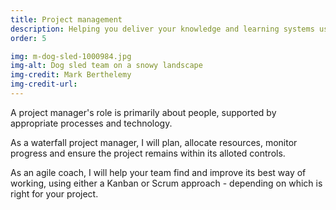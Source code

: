 ```yaml
---
title: Project management
description: Helping you deliver your knowledge and learning systems using either waterfall or agile methods
order: 5

img: m-dog-sled-1000984.jpg
img-alt: Dog sled team on a snowy landscape
img-credit: Mark Berthelemy
img-credit-url: 
---
```

A project manager's role is primarily about people, supported by appropriate processes and technology.

As a waterfall project manager, I will plan, allocate resources, monitor progress and ensure the project remains within its alloted controls.

As an agile coach, I will help your team find and improve its best way of working, using either a Kanban or Scrum approach - depending on which is right for your project.